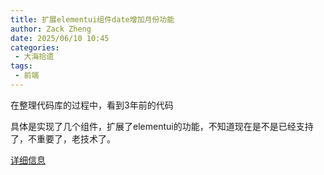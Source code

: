 ```yaml
---
title: 扩展elementui组件date增加月份功能
author: Zack Zheng
date: 2025/06/10 10:45
categories:
 - 大海拾遗
tags:
 - 前端
---
```


在整理代码库的过程中，看到3年前的代码     

具体是实现了几个组件，扩展了elementui的功能，不知道现在是不是已经支持了，不重要了，老技术了。     


[详细信息](https://github.com/zack-xy/o-bricks/blob/main/demoCodes/Vue/Vue2/vue-element-date/README.md)



